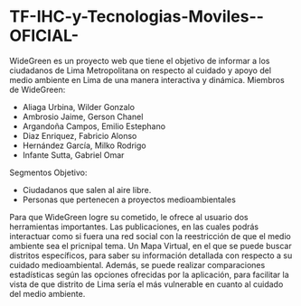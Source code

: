 # TF-IHC-y-Tecnologias-Moviles--OFICIAL-

WideGreen es un proyecto web que tiene el objetivo de informar a los ciudadanos de Lima Metropolitana on respecto al cuidado y apoyo del medio ambiente en Lima de una manera interactiva y dinámica.
Miembros de WideGreen:
- Aliaga Urbina, Wilder Gonzalo
- Ambrosio Jaime, Gerson Chanel
- Argandoña Campos, Emilio Estephano
- Diaz Enriquez, Fabricio Alonso
- Hernández García, Milko Rodrigo
- Infante Sutta, Gabriel Omar

Segmentos Objetivo:
- Ciudadanos que salen al aire libre.
- Personas que pertenecen a proyectos medioambientales

Para que WideGreen logre su cometido, le ofrece al usuario dos herramientas importantes. Las publicaciones, en las cuales podrás interactuar como si fuera una red social con la reestricción de que el medio ambiente sea el pricnipal tema. Un Mapa Virtual, en el que se puede buscar distritos específicos, para saber su información detallada con respecto a su cuidado medioambiental. Además, se puede realizar comparaciones estadísticas según las opciones ofrecidas por la aplicación, para facilitar la vista de que distrito de Lima sería el más vulnerable en cuanto al cuidado del medio ambiente.
